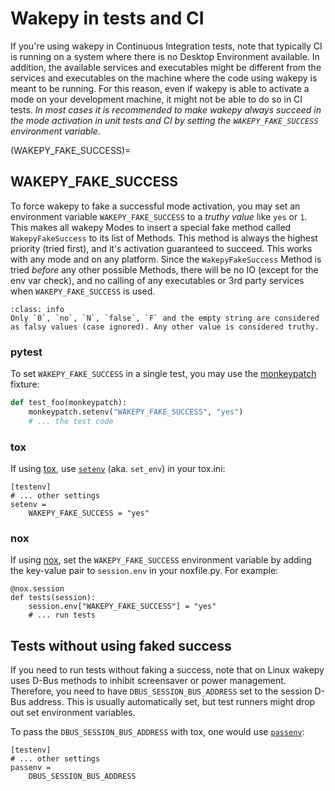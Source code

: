 # Wakepy in tests and CI

If you're using wakepy in Continuous Integration tests, note that typically CI is running on a system where there is no Desktop Environment available. In addition, the available services and executables might be different from the services and executables on the machine where the code using wakepy is meant to be running. For this reason, even if wakepy is able to activate a mode on your development machine, it might not be able to do so in CI tests. *In most cases it is recommended to make wakepy always succeed in the mode activation in unit tests and CI by setting the `WAKEPY_FAKE_SUCCESS` environment variable.*

(WAKEPY_FAKE_SUCCESS)=
## WAKEPY_FAKE_SUCCESS
To force wakepy to fake a successful mode activation, you may set an environment variable `WAKEPY_FAKE_SUCCESS` to a *truthy value* like `yes` or `1`.  This makes all wakepy Modes to insert a special fake method called `WakepyFakeSuccess` to its list of Methods. This method is always the highest priority (tried first), and it's activation guaranteed to succeed. This works with any mode and on any platform. Since the `WakepyFakeSuccess` Method is tried *before* any other possible Methods,  there will be no IO (except for the env var check), and no calling of any executables or 3rd party services when `WAKEPY_FAKE_SUCCESS` is used.


```{admonition} Truthy and falsy values
:class: info
Only `0`, `no`, `N`, `false`, `F` and the empty string are considered as falsy values (case ignored). Any other value is considered truthy.
```

### pytest

To set `WAKEPY_FAKE_SUCCESS` in a single test, you may use the [monkeypatch](https://docs.pytest.org/en/latest/how-to/monkeypatch.html) fixture:

```python
def test_foo(monkeypatch):
    monkeypatch.setenv("WAKEPY_FAKE_SUCCESS", "yes")
    # ... the test code
```

### tox

If using [tox](https://tox.wiki/), use [`setenv`](https://tox.wiki/en/4.14.2/config.html#set_env) (aka. `set_env`) in your tox.ini:

```{code-block} ini
[testenv]
# ... other settings
setenv =
    WAKEPY_FAKE_SUCCESS = "yes"
```

### nox

If using [nox](https://nox.thea.codes/), set the `WAKEPY_FAKE_SUCCESS` environment variable by adding the key-value pair to `session.env` in your noxfile.py. For example:

```{code-block} python
@nox.session
def tests(session):
    session.env["WAKEPY_FAKE_SUCCESS"] = "yes"
    # ... run tests
```

## Tests without using faked success

If you need to run tests without faking a success, note that on Linux wakepy uses D-Bus methods to inhibit screensaver or power management. Therefore, you need to have `DBUS_SESSION_BUS_ADDRESS` set to the session D-Bus address. This is usually automatically set, but test runners might drop out set environment variables.

To pass the `DBUS_SESSION_BUS_ADDRESS` with tox, one would use [`passenv`](https://tox.wiki/en/4.14.2/config.html#passenv):

```{code-block} ini
[testenv]
# ... other settings
passenv =
    DBUS_SESSION_BUS_ADDRESS
```
